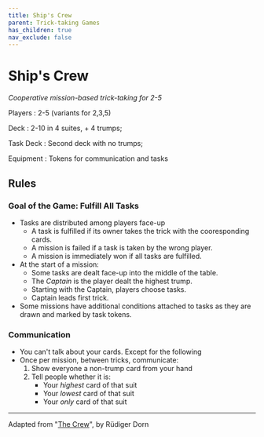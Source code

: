 ```yaml
---
title: Ship's Crew 
parent: Trick-taking Games
has_children: true
nav_exclude: false
---
```


# Ship's Crew 

*Cooperative mission-based trick-taking for 2-5*

Players
: 2-5 (variants for 2,3,5)

Deck
: 2-10 in 4 suites, + 4 trumps;

Task Deck
: Second deck with no trumps;  

Equipment
: Tokens for communication and tasks 

## Rules

### Goal of the Game: **Fulfill All Tasks**

- Tasks are distributed among players face-up
    - A task is fulfilled if its owner takes the trick with the cooresponding cards.
    - A mission is failed if a task is taken by the wrong player.
    - A mission is immediately won if all tasks are fulfilled.
- At the start of a mission:
    - Some tasks are dealt face-up into the middle of the table.
    - The *Captain* is the player dealt the highest trump.
    - Starting with the Captain, players choose tasks.
    - Captain leads first trick.
- Some missions have additional conditions attached to tasks as they are drawn and marked by task tokens.


### Communication

- You can't talk about your cards. Except for the following
- Once per mission, between tricks, communicate:
    1. Show everyone a non-trump card from your hand
    2. Tell people whether it is:
        - Your *highest* card of that suit
        - Your *lowest* card of that suit
        - Your *only* card of that suit
  





---

Adapted from "[The Crew](https://boardgamegeek.com/boardgame/284083/crew-quest-planet-nine)", by Rüdiger Dorn
